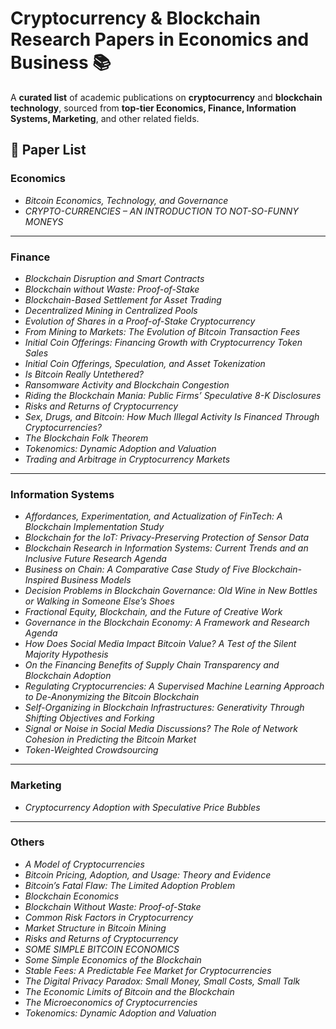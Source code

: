 # Cryptocurrency & Blockchain Research Papers in Economics and Business 📚  

A **curated list** of academic publications on **cryptocurrency** and **blockchain technology**, sourced from **top-tier Economics, Finance, Information Systems, Marketing**, and other related fields.

## 📘 Paper List  

### **Economics**  
- *Bitcoin Economics, Technology, and Governance*  
- *CRYPTO-CURRENCIES – AN INTRODUCTION TO NOT-SO-FUNNY MONEYS*  

---

### **Finance**  
- *Blockchain Disruption and Smart Contracts*  
- *Blockchain without Waste: Proof-of-Stake*  
- *Blockchain-Based Settlement for Asset Trading*  
- *Decentralized Mining in Centralized Pools*  
- *Evolution of Shares in a Proof-of-Stake Cryptocurrency*  
- *From Mining to Markets: The Evolution of Bitcoin Transaction Fees*  
- *Initial Coin Offerings: Financing Growth with Cryptocurrency Token Sales*  
- *Initial Coin Offerings, Speculation, and Asset Tokenization*  
- *Is Bitcoin Really Untethered?*  
- *Ransomware Activity and Blockchain Congestion*  
- *Riding the Blockchain Mania: Public Firms’ Speculative 8-K Disclosures*  
- *Risks and Returns of Cryptocurrency*  
- *Sex, Drugs, and Bitcoin: How Much Illegal Activity Is Financed Through Cryptocurrencies?*  
- *The Blockchain Folk Theorem*  
- *Tokenomics: Dynamic Adoption and Valuation*  
- *Trading and Arbitrage in Cryptocurrency Markets*  

---

### **Information Systems**  
- *Affordances, Experimentation, and Actualization of FinTech: A Blockchain Implementation Study*  
- *Blockchain for the IoT: Privacy-Preserving Protection of Sensor Data*  
- *Blockchain Research in Information Systems: Current Trends and an Inclusive Future Research Agenda*  
- *Business on Chain: A Comparative Case Study of Five Blockchain-Inspired Business Models*  
- *Decision Problems in Blockchain Governance: Old Wine in New Bottles or Walking in Someone Else’s Shoes*  
- *Fractional Equity, Blockchain, and the Future of Creative Work*  
- *Governance in the Blockchain Economy: A Framework and Research Agenda*  
- *How Does Social Media Impact Bitcoin Value? A Test of the Silent Majority Hypothesis*  
- *On the Financing Benefits of Supply Chain Transparency and Blockchain Adoption*  
- *Regulating Cryptocurrencies: A Supervised Machine Learning Approach to De-Anonymizing the Bitcoin Blockchain*  
- *Self-Organizing in Blockchain Infrastructures: Generativity Through Shifting Objectives and Forking*  
- *Signal or Noise in Social Media Discussions? The Role of Network Cohesion in Predicting the Bitcoin Market*  
- *Token-Weighted Crowdsourcing*  

---

### **Marketing**  
- *Cryptocurrency Adoption with Speculative Price Bubbles*  

---

### **Others**  
- *A Model of Cryptocurrencies*  
- *Bitcoin Pricing, Adoption, and Usage: Theory and Evidence*  
- *Bitcoin’s Fatal Flaw: The Limited Adoption Problem*  
- *Blockchain Economics*  
- *Blockchain Without Waste: Proof-of-Stake*  
- *Common Risk Factors in Cryptocurrency*  
- *Market Structure in Bitcoin Mining*  
- *Risks and Returns of Cryptocurrency*  
- *SOME SIMPLE BITCOIN ECONOMICS*  
- *Some Simple Economics of the Blockchain*  
- *Stable Fees: A Predictable Fee Market for Cryptocurrencies*  
- *The Digital Privacy Paradox: Small Money, Small Costs, Small Talk*  
- *The Economic Limits of Bitcoin and the Blockchain*  
- *The Microeconomics of Cryptocurrencies*  
- *Tokenomics: Dynamic Adoption and Valuation*  
